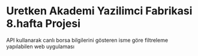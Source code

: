# Uretken Akademi Yazilimci Fabrikasi 8.hafta Projesi
 API kullanarak canlı borsa bilgilerini gösteren isme göre filtreleme yapılabilen web uygulaması
